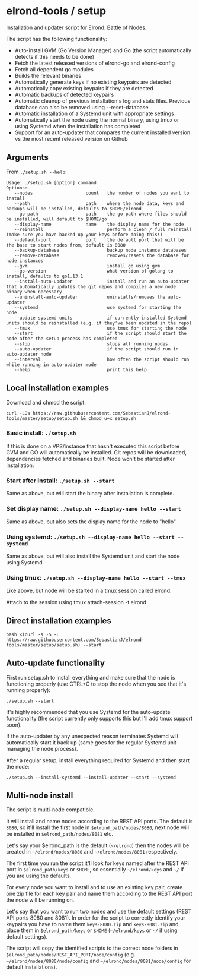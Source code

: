 # elrond-tools / setup

Installation and updater script for Elrond: Battle of Nodes.

The script has the following functionality:
- Auto-install GVM (Go Version Manager) and Go (the script automatically detects if this needs to be done)
- Fetch the latest released versions of elrond-go and elrond-config
- Fetch all dependent go modules
- Builds the relevant binaries
- Automatically generate keys if no existing keypairs are detected
- Automatically copy existing keypairs if they are detected
- Automatic backups of detected keypairs
- Automatic cleanup of previous installation's log and stats files. Previous database can also be removed using --reset-database
- Automatic installation of a Systemd unit with appropriate settings
- Automatically start the node using the normal binary, using tmux or using Systemd when the installation has completed
- Support for an auto-updater that compares the current installed version vs the most recent released version on Github

## Arguments
From `./setup.sh --help`:

```
Usage: ./setup.sh [option] command
Options:
   --nodes                    count   the number of nodes you want to install
   --path                     path    where the node data, keys and backups will be installed, defaults to $HOME/elrond
   --go-path                  path    the go path where files should be installed, will default to $HOME/go
   --display-name             name    the display name for the node
   --reinstall                        perform a clean / full reinstall (make sure you have backed up your keys before doing this!)
   --default-port             port    the default port that will be the base to start nodes from, default is 8080
   --backup-database                  backup node instance databases
   --remove-database                  removes/resets the database for node instances
   --gvm                              install go using gvm
   --go-version                       what version of golang to install, defaults to go1.13.1
   --install-auto-updater             install and run an auto-updater that automatically updates the git repos and compiles a new node binary when necessary
   --uninstall-auto-updater           uninstalls/removes the auto-updater
   --systemd                          use systemd for starting the node
   --update-systemd-units             if currently installed Systemd units should be reinstalled (e.g. if they've been updated in the repo)
   --tmux                             use tmux for starting the node
   --start                            if the script should start the node after the setup process has completed
   --stop                             stops all running nodes
   --auto-updater                     if the script should run in auto-updater node
   --interval                         how often the script should run while running in auto-updater mode
   --help                             print this help
```

## Local installation examples

Download and chmod the script:

```
curl -LOs https://raw.githubusercontent.com/SebastianJ/elrond-tools/master/setup/setup.sh && chmod u+x setup.sh
```

### Basic install: `./setup.sh`

If this is done on a VPS/instance that hasn't executed this script before GVM and GO will automatically be installed. Git repos will be downloaded, dependencies fetched and binaries built. Node won't be started after installation.

### Start after install: `./setup.sh --start`

Same as above, but will start the binary after installation is complete.

### Set display name: `./setup.sh --display-name hello --start`

Same as above, but also sets the display name for the node to "hello"

### Using systemd: `./setup.sh --display-name hello --start --systemd`

Same as above, but will also install the Systemd unit and start the node using Systemd

### Using tmux: `./setup.sh --display-name hello --start --tmux`

Like above, but node will be started in a tmux session called elrond.

Attach to the session using tmux attach-session -t elrond

## Direct installation examples

```
bash <(curl -s -S -L https://raw.githubusercontent.com/SebastianJ/elrond-tools/master/setup/setup.sh) --start
```

## Auto-update functionality

First run setup.sh to install everything and make sure that the node is functioning properly (use CTRL+C to stop the node when you see that it's running properly):

`./setup.sh --start`

It's highly recommended that you use Systemd for the auto-update functionality (the script currently only supports this but I'll add tmux support soon).

If the auto-updater by any unexpected reason terminates Systemd will automatically start it back up (same goes for the regular Systemd unit managing the node process).

After a regular setup, install everything required for Systemd and then start the node:

`./setup.sh --install-systemd --install-updater --start --systemd`

## Multi-node install
The script is multi-node compatible.

It will install and name nodes according to the REST API ports. The default is `8080`, so it'll install the first node in `$elrond_path/nodes/8080`, next node will be installed in `$elrond_path/nodes/8081` etc.

Let's say your $elrond_path is the default (`~/elrond`) then the nodes will be created in `~/elrond/nodes/8080` and `~/elrond/nodes/8081` respectively.

The first time you run the script it'll look for keys named after the REST API port in `$elrond_path/keys` or `$HOME`, so essentially `~/elrond/keys` and `~/` if you are using the defaults.

For every node you want to install and to use an existing key pair, create one zip file for each key pair and name them according to the REST API port the node will be running on.

Let's say that you want to run two nodes and use the default settings (REST API ports 8080 and 8081).
In order for the script to correctly identify your keypairs you have to name them `keys-8080.zip` and `keys-8081.zip` and place them in `$elrond_path/keys` or `$HOME` (`~/elrond/keys` or `~/` if using default settings).

The script will copy the identified scripts to the correct node folders in `$elrond_path/nodes/REST_API_PORT/node/config` (e.g. `~/elrond/nodes/8080/node/config` and `~/elrond/nodes/8081/node/config` for default installations).

